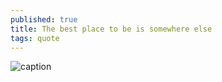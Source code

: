 ```yaml
---
published: true
title: The best place to be is somewhere else
tags: quote
---
```


![caption](https://64.media.tumblr.com/b66f397e8bd62a84a385db0f5268a114/tumblr_n5bminumxw1qz6f9yo2_640.jpg)


